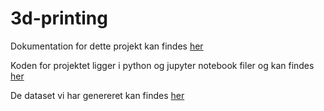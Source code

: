 # 3d-printing

Dokumentation for dette projekt kan findes [her](https://github.com/BI-Bees/3d-printing/tree/master/dokumentation)

Koden for projektet ligger i python og jupyter notebook filer og kan findes [her](https://github.com/BI-Bees/3d-printing/tree/master/src)

De dataset vi har genereret kan findes [her](https://github.com/BI-Bees/3d-printing/tree/master/dataset)
